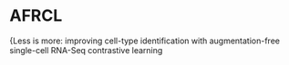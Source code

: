 # AFRCL
{Less is more: improving cell-type identification with augmentation-free single-cell RNA-Seq contrastive learning

